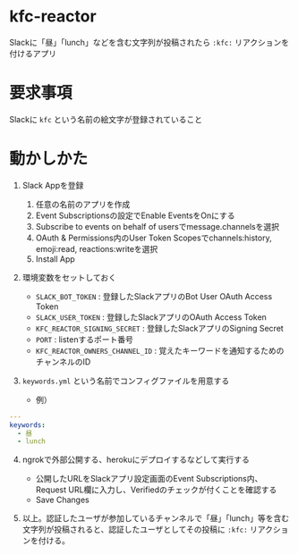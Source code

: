 # kfc-reactor
Slackに「昼」「lunch」などを含む文字列が投稿されたら `:kfc:` リアクションを付けるアプリ

# 要求事項
Slackに `kfc` という名前の絵文字が登録されていること

# 動かしかた
1. Slack Appを登録
    1. 任意の名前のアプリを作成
    2. Event Subscriptionsの設定でEnable EventsをOnにする
    3. Subscribe to events on behalf of usersでmessage.channelsを選択
    4. OAuth & Permissions内のUser Token Scopesでchannels:history, emoji:read, reactions:writeを選択
    5. Install App

2. 環境変数をセットしておく
    * `SLACK_BOT_TOKEN` : 登録したSlackアプリのBot User OAuth Access Token
    * `SLACK_USER_TOKEN` : 登録したSlackアプリのOAuth Access Token
    * `KFC_REACTOR_SIGNING_SECRET` : 登録したSlackアプリのSigning Secret
    * `PORT` : listenするポート番号
    * `KFC_REACTOR_OWNERS_CHANNEL_ID` : 覚えたキーワードを通知するためのチャンネルのID

3. `keywords.yml` という名前でコンフィグファイルを用意する
    * 例）
```keywords.yml
---
keywords:
  - 昼
  - lunch
```

4. ngrokで外部公開する、herokuにデプロイするなどして実行する
    * 公開したURLをSlackアプリ設定画面のEvent Subscriptions内、Request URL欄に入力し、Verifiedのチェックが付くことを確認する
    * Save Changes

5. 以上。認証したユーザが参加しているチャンネルで「昼」「lunch」等を含む文字列が投稿されると、認証したユーザとしてその投稿に `:kfc:` リアクションを付ける。
